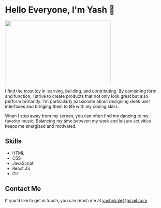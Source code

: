 # Hello Everyone, I'm Yash 👋

<img src="https://64.media.tumblr.com/a935d7cacf17663f8bd18f49290abc1f/43e72218d5e4fdeb-5e/s1280x1920/4a86eeb2b099cc32f7c1e64663716aaeb364ba1c.gifv" width="350" height="210">

I find the most joy in learning, building, and contributing. By combining form and function, I strive to create products that not only look great but also perform brilliantly. I'm particularly passionate about designing sleek user interfaces and bringing them to life with my coding skills.

When I step away from my screen, you can often find me dancing to my favorite music. Balancing my time between my work and leisure activities keeps me energized and motivated.

## Skills

- HTML
- CSS
- JavaScript
- React JS
- GIT

## Contact Me

If you'd like to get in touch, you can reach me at [yashnkale@gmail.com](mailto:your-email@example.com)
